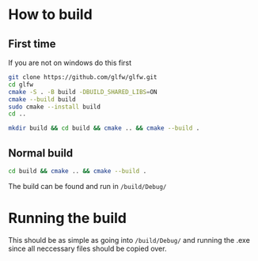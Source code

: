 # How to build

## First time

If you are not on windows do this first
```bash
git clone https://github.com/glfw/glfw.git
cd glfw
cmake -S . -B build -DBUILD_SHARED_LIBS=ON
cmake --build build
sudo cmake --install build
cd ..
```

```bash
mkdir build && cd build && cmake .. && cmake --build .
```

## Normal build

```bash
cd build && cmake .. && cmake --build .
```

The build can be found and run in `/build/Debug/`

# Running the build

This should be as simple as going into `/build/Debug/` and running the .exe since all neccessary files should be copied over.